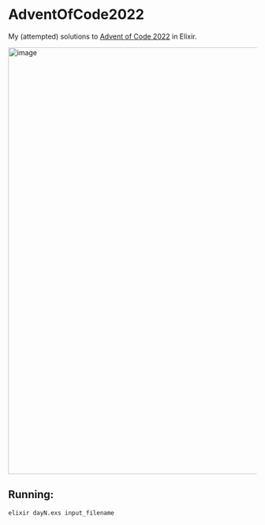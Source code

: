 # AdventOfCode2022

My (attempted) solutions to [Advent of Code 2022](https://adventofcode.com/2022) in Elixir.

<img width="866" alt="image" src="https://user-images.githubusercontent.com/498229/205899972-a06ef1bb-a870-48f0-8266-3a04f8515ee2.png">

## Running:

```sh
elixir dayN.exs input_filename
```
